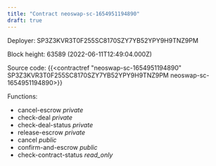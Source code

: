 ```yaml
---
title: "Contract neoswap-sc-1654951194890"
draft: true
---
```

Deployer: SP3Z3KVR3T0F255SC8170SZY7YB52YPY9H9TNZ9PM


 



Block height: 63589 (2022-06-11T12:49:04.000Z)

Source code: {{<contractref "neoswap-sc-1654951194890" SP3Z3KVR3T0F255SC8170SZY7YB52YPY9H9TNZ9PM neoswap-sc-1654951194890>}}

Functions:

* cancel-escrow _private_
* check-deal _private_
* check-deal-status _private_
* release-escrow _private_
* cancel _public_
* confirm-and-escrow _public_
* check-contract-status _read_only_

